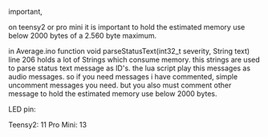 important,

on teensy2 or pro mini it is important to hold the estimated memory use below 2000 bytes of a 2.560 byte maximum.

in Average.ino function void parseStatusText(int32_t severity, String text) line 206 holds a lot of Strings which consume memory. this strings are used to parse status text message as ID's. the lua script play this messages as audio messages. so if you need messages i have commented, simple uncomment messages you need. but you also must comment other message to hold the estimated memory use below 2000 bytes.

LED pin:

Teensy2: 11
Pro Mini: 13
